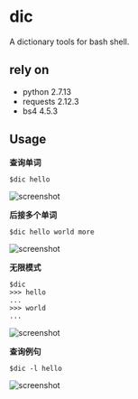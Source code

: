 # dic
A dictionary tools for bash shell.

## rely on
- python 2.7.13
- requests 2.12.3
- bs4 4.5.3

## Usage

**查询单词**

`$dic hello`

![screenshot](images/show1.png')

**后接多个单词**

`$dic hello world more`

![screenshot](images/show2.png')

**无限模式**

```
$dic
>>> hello
...
>>> world
...
```

![screenshot](images/show3.png')

**查询例句**

`$dic -l hello`

![screenshot](images/show4.png')
